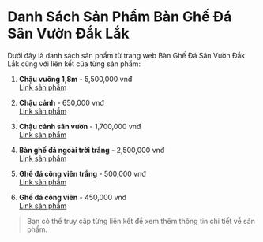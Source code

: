 # Danh Sách Sản Phẩm Bàn Ghế Đá Sân Vườn Đắk Lắk

Dưới đây là danh sách sản phẩm từ trang web Bàn Ghế Đá Sân Vườn Đắk Lắk cùng với liên kết của từng sản phẩm:

1. **Chậu vuông 1,8m** - 5,500,000 vnđ  
   [Link sản phẩm](#)

2. **Chậu cảnh** - 650,000 vnđ  
   [Link sản phẩm](#)

3. **Chậu cảnh sân vườn** - 1,700,000 vnđ  
   [Link sản phẩm](#)

4. **Bàn ghế đá ngoài trời trắng** - 2,500,000 vnđ  
   [Link sản phẩm](#)

5. **Ghế đá công viên trắng** - 500,000 vnđ  
   [Link sản phẩm](#)

6. **Ghế đá công viên** - 450,000 vnđ  
   [Link sản phẩm](#)

> Bạn có thể truy cập từng liên kết để xem thêm thông tin chi tiết về sản phẩm.
